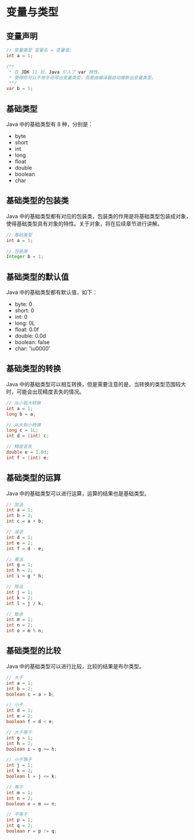 # 变量与类型

## 变量声明
```java
// 变量类型 变量名 = 变量值;
int a = 1;

/** 
 * 在 JDK 11 后，Java 引入了 var 特性。
 * 使得你可以不用手动写出变量类型，而是由编译器自动推断出变量类型。
 **/
var b = 1;
```

## 基础类型
Java 中的基础类型有 8 种，分别是：
- byte
- short
- int
- long
- float
- double
- boolean
- char

## 基础类型的包装类
Java 中的基础类型都有对应的包装类，包装类的作用是将基础类型包装成对象，使得基础类型具有对象的特性。关于对象，将在后续章节进行讲解。
```java
// 基础类型
int a = 1;

// 包装类
Integer b = 1;
```

## 基础类型的默认值
Java 中的基础类型都有默认值，如下：
- byte: 0
- short: 0
- int: 0
- long: 0L
- float: 0.0f
- double: 0.0d
- boolean: false
- char: '\u0000'

## 基础类型的转换
Java 中的基础类型可以相互转换，但是需要注意的是，当转换的类型范围较大时，可能会出现精度丢失的情况。
```java
// 从小到大转换
int a = 1;
long b = a;

// 从大到小转换
long c = 1L;
int d = (int) c;

// 精度丢失
double e = 1.0d;
int f = (int) e;
```

## 基础类型的运算
Java 中的基础类型可以进行运算，运算的结果也是基础类型。
```java
// 加法
int a = 1;
int b = 2;
int c = a + b;

// 减法
int d = 1;
int e = 2;
int f = d - e;

// 乘法
int g = 1;
int h = 2;
int i = g * h;

// 除法
int j = 1;
int k = 2;
int l = j / k;

// 取余
int m = 1;
int n = 2;
int o = m % n;
```

## 基础类型的比较
Java 中的基础类型可以进行比较，比较的结果是布尔类型。
```java
// 大于
int a = 1;
int b = 2;
boolean c = a > b;

// 小于
int d = 1;
int e = 2;
boolean f = d < e;

// 大于等于
int g = 1;
int h = 2;
boolean i = g >= h;

// 小于等于
int j = 1;
int k = 2;
boolean l = j <= k;

// 等于
int m = 1;
int n = 2;
boolean o = m == n;

// 不等于
int p = 1;
int q = 2;
boolean r = p != q;
```
